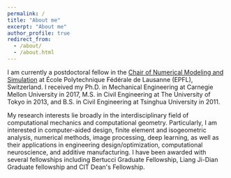 ```yaml
---
permalink: /
title: "About me"
excerpt: "About me"
author_profile: true
redirect_from: 
  - /about/
  - /about.html
---
```


I am currently a postdoctoral fellow in the [Chair of Numerical Modeling and Simulation](https://www.epfl.ch/labs/mns/) at École Polytechnique Fédérale de Lausanne (EPFL), Switzerland. I received my Ph.D. in Mechanical Engineering at Carnegie Mellon University in 2017, M.S. in Civil Engineering at The University of Tokyo in 2013, and B.S. in Civil Engineering at Tsinghua University in 2011.

My research interests lie broadly in the interdisciplinary field of computational mechanics and computational geometry. Particularly, I am interested in computer-aided design, finite element and isogeometric analysis, numerical methods, image processing, deep learning, as well as their applications in engineering design/optimization, computational neuroscience, and additive manufacturing. I have been awarded with several fellowships including Bertucci Graduate Fellowship, Liang Ji-Dian Graduate fellowship and CIT Dean's Fellowship.
